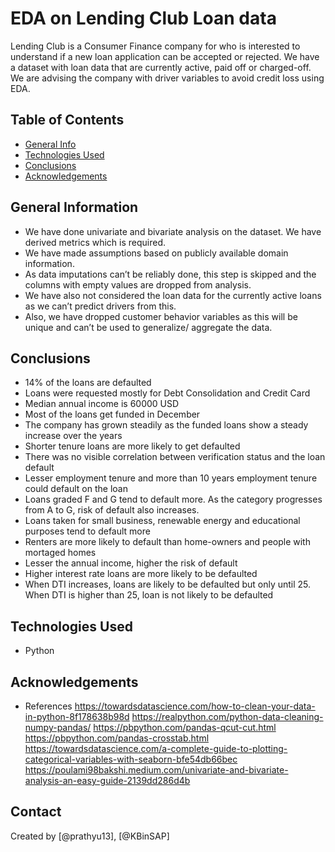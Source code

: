 # EDA on Lending Club Loan data
Lending Club is a Consumer Finance company for who is interested to understand if a new loan application can be accepted or rejected.
We have a dataset with loan data that are currently active, paid off or charged-off. 
We are advising the company with driver variables to avoid credit loss using EDA.

## Table of Contents
* [General Info](#general-information)
* [Technologies Used](#technologies-used)
* [Conclusions](#conclusions)
* [Acknowledgements](#acknowledgements)

## General Information
- We have done univariate and bivariate analysis on the dataset. We have derived metrics which is required.
- We have made assumptions based on publicly available domain information.
- As data imputations can’t be reliably done, this step is skipped and the columns with empty values are dropped from analysis.
- We have also not considered the loan data for the currently active loans as we can’t predict drivers from this.
- Also, we have dropped customer behavior variables as this will be unique and can’t be used to generalize/ aggregate the data.

## Conclusions
- 14% of the loans are defaulted
- Loans were requested mostly for Debt Consolidation and Credit Card
- Median annual income is 60000 USD
- Most of the loans get funded in December
- The company has grown steadily as the funded loans show a steady increase over the years
- Shorter tenure loans are more likely to get defaulted
- There was no visible correlation between verification status and the loan default
- Lesser employment tenure and more than 10 years employment tenure could default on the loan
- Loans graded F and G tend to default more. As the category progresses from A to G, risk of default also increases.
- Loans taken for small business, renewable energy and educational purposes tend to default more
- Renters are more likely to default than home-owners and people with mortaged homes
- Lesser the annual income, higher the risk of default
- Higher interest rate loans are more likely to be defaulted
- When DTI increases, loans are likely to be defaulted but only until 25. When DTI is higher than 25, loan is not likely to be defaulted

## Technologies Used
- Python

## Acknowledgements
- References 
https://towardsdatascience.com/how-to-clean-your-data-in-python-8f178638b98d
https://realpython.com/python-data-cleaning-numpy-pandas/
https://pbpython.com/pandas-qcut-cut.html
https://pbpython.com/pandas-crosstab.html
https://towardsdatascience.com/a-complete-guide-to-plotting-categorical-variables-with-seaborn-bfe54db66bec
https://poulami98bakshi.medium.com/univariate-and-bivariate-analysis-an-easy-guide-2139dd286d4b

## Contact
Created by [@prathyu13], [@KBinSAP]